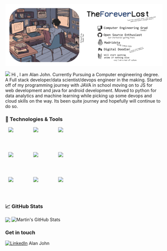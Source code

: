 ![](https://raw.githubusercontent.com/TheForeverLost/TheForeverLost/master/header.png?token=AIQUPPRZDDTM7OJJANBW3ZS7RWUXI)

<img src="https://raw.githubusercontent.com/MartinHeinz/MartinHeinz/master/wave.gif" width="30px"> Hi , I am Alan John.
Currently Pursuing a Computer engineering degree. A Full stack developer/data scientist/devops engineer in the making. 
Started off of my programming journey with JAVA in school moving on to JS for web development and java for android development. Moved to python for data analytics and machine learning while picking up some devops and cloud skills on the way. Its been quite journey and hopefully will continue to do so.

### 🔧 Technologies & Tools

<div style="margin:2%;display:grid;grid-template-columns:60px 60px 60px;grid-template-rows:60px 60px 60px;column-gap:20px;row-gap:20px;">
<img src="https://simpleicons.org/icons/amazonaws.svg" style="width:100%;" /><img src="https://simpleicons.org/icons/docker.svg" style="width:100%;" /><img src="https://simpleicons.org/icons/kubernetes.svg" style="width:100%;" />
<img src="https://simpleicons.org/icons/docker.svg" style="width:100%;" /><img src="https://simpleicons.org/icons/python.svg" style="width:100%;" /><img src="https://simpleicons.org/icons/javascript.svg" style="width:100%;" />
<img src="https://simpleicons.org/icons/ubuntu.svg" style="width:100%;" /><img src="https://simpleicons.org/icons/cplusplus.svg" style="width:100%;" /><img src="https://simpleicons.org/icons/angular.svg" style="width:100%;" />
</div>




### &#x1f4c8; GitHub Stats


  <img align="center" src="https://github-readme-stats.vercel.app/api/top-langs/?username=TheForeverLost&hide=java,html&title_color=ffffff&text_color=c9cacc&icon_color=2bbc8a&bg_color=1d1f21" />  <img align="center" src="https://github-readme-stats.vercel.app/api?username=TheForeverLost&show_icons=true&line_height=27&count_private=true&title_color=ffffff&text_color=c9cacc&icon_color=2bbc8a&bg_color=1d1f21" alt="Martin's GitHub Stats" />


### Get in touch

[![LinkedIn][3.2]][3] Alan John

[3.2]: https://raw.githubusercontent.com/MartinHeinz/MartinHeinz/master/linkedin-3-16.png "LinkedIn icon without padding"

[3]: https://www.linkedin.com/in/alan-john-b2b521193/
